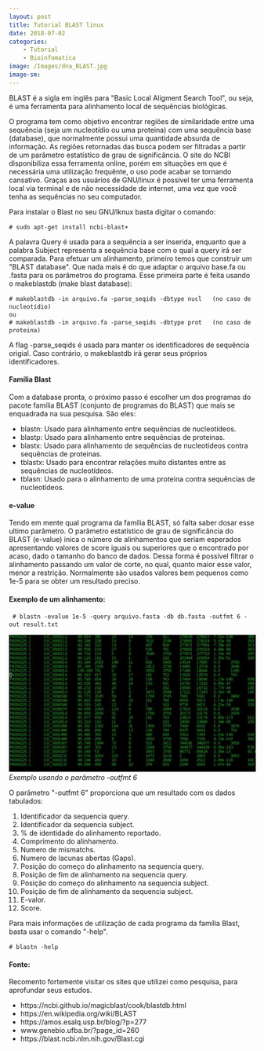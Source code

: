 ```yaml
---
layout: post
title: Tutorial BLAST linux
date: 2018-07-02
categories:
    - Tutorial
    - Bioinfomatica
image: /Images/dna_BLAST.jpg
image-sm:
---
```


   BLAST é a sigla em inglês para "Basic Local Aligment Search Tool", ou seja, 
é uma ferramenta para alinhamento local de sequências biológicas.

   O programa tem como objetivo encontrar regiões de similaridade entre uma 
sequência (seja um nucleotídio ou uma proteina) com uma sequência base (database), 
que normalmente possui uma quantidade absurda de informação. As regiões retornadas 
das busca podem ser filtradas a partir de um parâmetro estatístico de grau de 
significância.
    O site do NCBI disponibiliza essa ferramenta online, porém em situações em que 
é necessária uma utilização frequênte, o uso  pode acabar se tornando cansativo. 
Graças aos usuários de GNU/linux é possível ter uma ferramenta local via terminal e 
de não necessidade de internet, uma vez que você tenha as sequências no seu computador.
    
   Para instalar o Blast no seu GNU/lknux basta digitar o comando:
	
	# sudo apt-get install ncbi-blast+

   A palavra Query é usada para a sequência a ser inserida, enquanto que a palabra 
Subject representa a sequência base com o qual a query irá ser comparada.
    Para efetuar um alinhamento, primeiro temos que construir um "BLAST database". 
Que nada mais é do que adaptar o arquivo base.fa ou .fasta para os parâmetros do 
programa. Esse primeira parte é feita usando o makeblastdb (make blast database):


	# makeblastdb -in arquivo.fa -parse_seqids -dbtype nucl   (no caso de nucleotídio) 
	ou
	# makeblastdb -in arquivo.fa -parse_seqids -dbtype prot   (no caso de proteina) 



   A flag -parse_seqids é usada para manter os identificadores de sequência origial.
Caso contrário, o makeblastdb irá gerar seus próprios identificadores. 

   <h4>Família Blast</h4>
       Com a database pronta, o próximo passo é escolher um dos programas do pacote 
família BLAST (conjunto de programas do BLAST) que mais se enquadrada na sua pesquisa. 
       São eles:
   <ul>
     	<li>blastn: Usado para alinhamento entre sequências de nucleotídeos.</li>
     	<li>blastp: Usado para alinhamento entre sequências de proteinas.</li>
     	<li>blastx: Usado para alinhamento de sequências de nucleotideos contra sequências de proteinas.</li>
     	<li>tblastx: Usado para encontrar relações muito distantes entre as sequências de nucleotídeos.</li>
     	<li>tblasn: Usado para o alinhamento de uma proteina contra sequências de nucleotídeos.</li> 
   </ul>

   <h4>e-value</h4>
       Tendo em mente qual programa da família BLAST, só falta saber dosar esse 
    ultimo parâmetro.
       O parâmetro estatístico de grau de significância do BLAST (e-value) inica o 
    número de alinhamentos que seriam esperados apresentando valores de score iguais ou 
    superiores que o encontrado por acaso, dado o tamanho do banco de dados. Dessa forma 
    é possível filtrar o alinhamento passando um valor de corte, no qual, quanto maior 
    esse valor, menor a restrição. Normalmente são usados valores bem pequenos como 1e-5 
    para se obter um resultado preciso.

   <h4>Exemplo de um alinhamento:</h4>
     
     # blastn -evalue 1e-5 -query arquivo.fasta -db db.fasta -outfmt 6 -out result.txt


![](/Images/output_BLAST.jpg)
*Exemplo usando o parâmetro -outfmt 6*

   O parâmetro "-outfmt 6" proporciona que um resultado com os dados tabulados:
   <ol>
	<li> Identificador da sequencia query.</li>
	<li> Identificador da sequencia subject.</li>
	<li> % de identidade do alinhamento reportado.</li>
	<li> Comprimento do alinhamento.</li>
	<li> Numero de mismatchs.</li>
	<li> Numero de lacunas abertas (Gaps).</li>
	<li> Posição do começo do alinhamento na sequencia query.</li>
	<li> Posição de fim de alinhamento na sequencia query.</li>
	<li> Posição do começo do alinhamento na sequencia subject.</li>
	<li> Posição de fim de alinhamento da sequencia subject.</li>
	<li> E-valor.</li>
	<li> Score.</li>
    </ol>

   Para mais informações de utilização de cada programa da família Blast, basta usar o comando "-help".
	
	# blastn -help 

   <h4>Fonte:</h4>
   Recomento fortemente visitar os sites que utilizei como pesquisa, para aprofundar seus estudos.
   <ul>
    <li> https://ncbi.github.io/magicblast/cook/blastdb.html </li>
    <li> https://en.wikipedia.org/wiki/BLAST </li>
    <li> https://amos.esalq.usp.br/blog/?p=277</li>
    <li> www.genebio.ufba.br/?page_id=260</li>
    <li> https://blast.ncbi.nlm.nih.gov/Blast.cgi</li>
   </ul>

